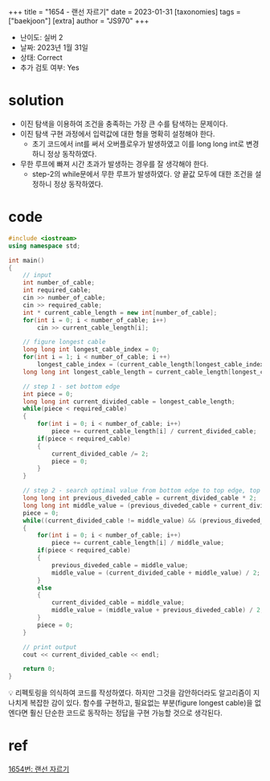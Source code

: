 +++
title = "1654 - 랜선 자르기"
date = 2023-01-31
[taxonomies]
tags = ["baekjoon"]
[extra]
author = "JS970"
+++

- 난이도: 실버 2
- 날짜: 2023년 1월 31일
- 상태: Correct
- 추가 검토 여부: Yes

# solution

- 이진 탐색을 이용하여 조건을 충족하는 가장 큰 수를 탐색하는 문제이다.
- 이진 탐색 구현 과정에서 입력값에 대한 형을 명확히 설정해야 한다.
    - 초기 코드에서 int를 써서 오버플로우가 발생하였고 이를 long long int로 변경하니 정상 동작하였다.
- 무한 루프에 빠져 시간 초과가 발생하는 경우를 잘 생각해야 한다.
    - step-2의 while문에서 무한 루프가 발생하였다. 양 끝값 모두에 대한 조건을 설정하니 정상 동작하였다.

# code

```cpp
#include <iostream>
using namespace std;

int main()
{
    // input
    int number_of_cable;
    int required_cable;
    cin >> number_of_cable;
    cin >> required_cable;
    int * current_cable_length = new int[number_of_cable];
    for(int i = 0; i < number_of_cable; i++)
        cin >> current_cable_length[i];

    // figure longest cable
    long long int longest_cable_index = 0;
    for(int i = 1; i < number_of_cable; i ++)
        longest_cable_index = (current_cable_length[longest_cable_index] < current_cable_length[i]) ? i : longest_cable_index;
    long long int longest_cable_length = current_cable_length[longest_cable_index];

    // step 1 - set bottom edge
    int piece = 0;
    long long int current_divided_cable = longest_cable_length;
    while(piece < required_cable)
    {
        for(int i = 0; i < number_of_cable; i++)
            piece += current_cable_length[i] / current_divided_cable;
        if(piece < required_cable) 
        {
            current_divided_cable /= 2;
            piece = 0;
        }
    }

    // step 2 - search optimal value from bottom edge to top edge, top edge = bottom edge * 2
    long long int previous_diveded_cable = current_divided_cable * 2;
    long long int middle_value = (previous_diveded_cable + current_divided_cable) / 2;
    piece = 0;
    while((current_divided_cable != middle_value) && (previous_diveded_cable != middle_value))
    {
        for(int i = 0; i < number_of_cable; i++)
            piece += current_cable_length[i] / middle_value;
        if(piece < required_cable)
        {
            previous_diveded_cable = middle_value;
            middle_value = (current_divided_cable + middle_value) / 2;
        }
        else
        {
            current_divided_cable = middle_value;
            middle_value = (middle_value + previous_diveded_cable) / 2;
        }
        piece = 0;
    }

    // print output
    cout << current_divided_cable << endl;

    return 0;
}
```

<aside>
💡 리펙토링을 의식하여 코드를 작성하였다. 하지만 그것을 감안하더라도 알고리즘이 지나치게 복잡한 감이 있다. 함수를 구현하고, 필요없는 부분(figure longest cable)을 없엔다면 훨신 단순한 코드로 동작하는 정답을 구현 가능할 것으로 생각된다.

</aside>

# ref
[1654번: 랜선 자르기](https://www.acmicpc.net/problem/1654)